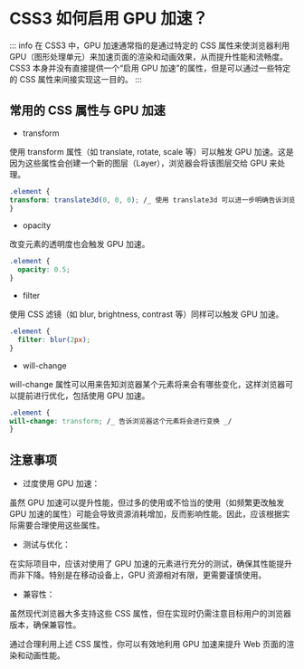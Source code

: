 # CSS3 如何启用 GPU 加速？

::: info
在 CSS3 中，GPU 加速通常指的是通过特定的 CSS 属性来使浏览器利用 GPU（图形处理单元）来加速页面的渲染和动画效果，从而提升性能和流畅度。CSS3 本身并没有直接提供一个“启用 GPU 加速”的属性，但是可以通过一些特定的 CSS 属性来间接实现这一目的。
:::

## 常用的 CSS 属性与 GPU 加速

- transform

使用 transform 属性（如 translate, rotate, scale 等）可以触发 GPU 加速。这是因为这些属性会创建一个新的图层（Layer），浏览器会将该图层交给 GPU 来处理。

```css
.element {
transform: translate3d(0, 0, 0); /_ 使用 translate3d 可以进一步明确告诉浏览器使用 3D 加速 _/
}
```

- opacity

改变元素的透明度也会触发 GPU 加速。

```css
.element {
  opacity: 0.5;
}
```

- filter

使用 CSS 滤镜（如 blur, brightness, contrast 等）同样可以触发 GPU 加速。

```css
.element {
  filter: blur(2px);
}
```

- will-change

will-change 属性可以用来告知浏览器某个元素将来会有哪些变化，这样浏览器可以提前进行优化，包括使用 GPU 加速。

```css
.element {
will-change: transform; /_ 告诉浏览器这个元素将会进行变换 _/
}
```

## 注意事项

- 过度使用 GPU 加速：

虽然 GPU 加速可以提升性能，但过多的使用或不恰当的使用（如频繁更改触发 GPU 加速的属性）可能会导致资源消耗增加，反而影响性能。因此，应该根据实际需要合理使用这些属性。

- 测试与优化：

在实际项目中，应该对使用了 GPU 加速的元素进行充分的测试，确保其性能提升而非下降。特别是在移动设备上，GPU 资源相对有限，更需要谨慎使用。

- 兼容性：

虽然现代浏览器大多支持这些 CSS 属性，但在实现时仍需注意目标用户的浏览器版本，确保兼容性。

通过合理利用上述 CSS 属性，你可以有效地利用 GPU 加速来提升 Web 页面的渲染和动画性能。
